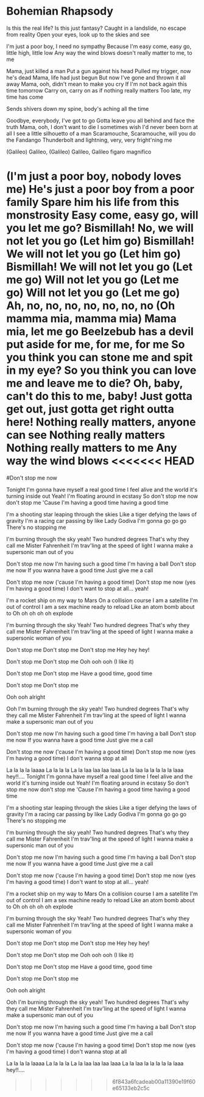 # Bohemian Rhapsody

Is this the real life? Is this just fantasy?
Caught in a landslide, no escape from reality
Open your eyes, look up to the skies and see

I'm just a poor boy, I need no sympathy
Because I'm easy come, easy go, little high, little low
Any way the wind blows doesn't really matter to me, to me

Mama, just killed a man
Put a gun against his head
Pulled my trigger, now he's dead
Mama, life had just begun
But now I've gone and thrown it all away
Mama, ooh, didn't mean to make you cry
If I'm not back again this time tomorrow
Carry on, carry on as if nothing really matters
Too late, my time has come

Sends shivers down my spine, body's aching all the time

Goodbye, everybody, I've got to go
Gotta leave you all behind and face the truth
Mama, ooh, I don't want to die
I sometimes wish I'd never been born at all
I see a little silhouetto of a man
Scaramouche, Scaramouche, will you do the Fandango
Thunderbolt and lightning, very, very fright'ning me

(Galileo) Galileo, (Galileo) Galileo, Galileo figaro magnifico

(I'm just a poor boy, nobody loves me)
He's just a poor boy from a poor family
Spare him his life from this monstrosity
Easy come, easy go, will you let me go?
Bismillah! No, we will not let you go
(Let him go) Bismillah! We will not let you go
(Let him go) Bismillah! We will not let you go
(Let me go) Will not let you go
(Let me go) Will not let you go
(Let me go) Ah, no, no, no, no, no, no, no
(Oh mamma mia, mamma mia) Mama mia, let me go
Beelzebub has a devil put aside for me, for me, for me
So you think you can stone me and spit in my eye?
So you think you can love me and leave me to die?
Oh, baby, can't do this to me, baby!
Just gotta get out, just gotta get right outta here!
Nothing really matters, anyone can see
Nothing really matters
Nothing really matters to me
Any way the wind blows
<<<<<<< HEAD
=======

#Don't stop me now


Tonight I'm gonna have myself a real good time
I feel alive and the world it's turning inside out Yeah!
I'm floating around in ecstasy
So don't stop me now don't stop me
'Cause I'm having a good time having a good time

I'm a shooting star leaping through the skies
Like a tiger defying the laws of gravity
I'm a racing car passing by like Lady Godiva
I'm gonna go go go
There's no stopping me

I'm burning through the sky yeah!
Two hundred degrees
That's why they call me Mister Fahrenheit
I'm trav'ling at the speed of light
I wanna make a supersonic man out of you

Don't stop me now
I'm having such a good time
I'm having a ball
Don't stop me now
If you wanna have a good time
Just give me a call

Don't stop me now ('cause I'm having a good time)
Don't stop me now (yes I'm having a good time)
I don't want to stop at all... yeah!

I'm a rocket ship on my way to Mars
On a collision course
I am a satellite I'm out of control
I am a sex machine ready to reload
Like an atom bomb about to
Oh oh oh oh oh explode

I'm burning through the sky Yeah!
Two hundred degrees
That's why they call me Mister Fahrenheit
I'm trav'ling at the speed of light
I wanna make a supersonic woman of you

Don't stop me
Don't stop me
Don't stop me
Hey hey hey!

Don't stop me
Don't stop me
Ooh ooh ooh (I like it)

Don't stop me
Don't stop me
Have a good time, good time

Don't stop me
Don't stop me

Ooh ooh alright

Ooh I'm burning through the sky yeah!
Two hundred degrees
That's why they call me Mister Fahrenheit
I'm trav'ling at the speed of light
I wanna make a supersonic man out of you

Don't stop me now
I'm having such a good time
I'm having a ball
Don't stop me now
If you wanna have a good time
Just give me a call

Don't stop me now ('cause I'm having a good time)
Don't stop me now (yes I'm having a good time)
I don't wanna stop at all

La la la la laaaa
La la la la
La la laa laa laa laaa
La la laa la la la la la laaa hey!!....
Tonight I'm gonna have myself a real good time
I feel alive and the world it's turning inside out Yeah!
I'm floating around in ecstasy
So don't stop me now don't stop me
'Cause I'm having a good time having a good time

I'm a shooting star leaping through the skies
Like a tiger defying the laws of gravity
I'm a racing car passing by like Lady Godiva
I'm gonna go go go
There's no stopping me

I'm burning through the sky yeah!
Two hundred degrees
That's why they call me Mister Fahrenheit
I'm trav'ling at the speed of light
I wanna make a supersonic man out of you

Don't stop me now
I'm having such a good time
I'm having a ball
Don't stop me now
If you wanna have a good time
Just give me a call

Don't stop me now ('cause I'm having a good time)
Don't stop me now (yes I'm having a good time)
I don't want to stop at all... yeah!

I'm a rocket ship on my way to Mars
On a collision course
I am a satellite I'm out of control
I am a sex machine ready to reload
Like an atom bomb about to
Oh oh oh oh oh explode

I'm burning through the sky Yeah!
Two hundred degrees
That's why they call me Mister Fahrenheit
I'm trav'ling at the speed of light
I wanna make a supersonic woman of you

Don't stop me
Don't stop me
Don't stop me
Hey hey hey!

Don't stop me
Don't stop me
Ooh ooh ooh (I like it)

Don't stop me
Don't stop me
Have a good time, good time

Don't stop me
Don't stop me

Ooh ooh alright

Ooh I'm burning through the sky yeah!
Two hundred degrees
That's why they call me Mister Fahrenheit
I'm trav'ling at the speed of light
I wanna make a supersonic man out of you

Don't stop me now
I'm having such a good time
I'm having a ball
Don't stop me now
If you wanna have a good time
Just give me a call

Don't stop me now ('cause I'm having a good time)
Don't stop me now (yes I'm having a good time)
I don't wanna stop at all

La la la la laaaa
La la la la
La la laa laa laa laaa
La la laa la la la la la laaa hey!!....

>>>>>>> 6f843a6fcadeab00a11390e19f60e65133eb2c5c
